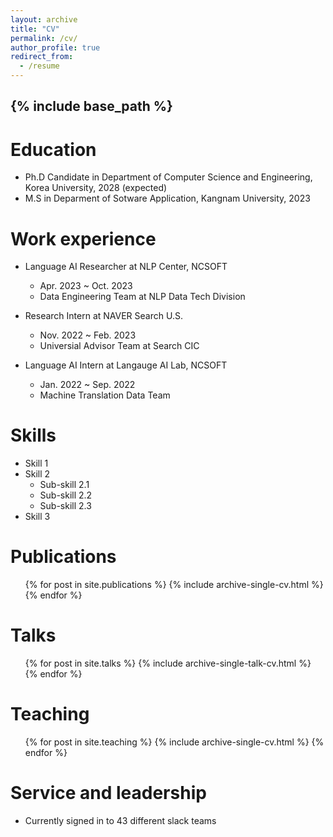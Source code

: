 ```yaml
---
layout: archive
title: "CV"
permalink: /cv/
author_profile: true
redirect_from:
  - /resume
---
```


{% include base_path %}
------------------

Education
======
* Ph.D Candidate in Department of Computer Science and Engineering, Korea University, 2028 (expected)
* M.S in Deparment of Sotware Application, Kangnam University, 2023
<!-- * B.S. in GitHub, GitHub University, 2012 --> 

Work experience
======
* Language AI Researcher at NLP Center, NCSOFT
  * Apr. 2023 ~ Oct. 2023
  * Data Engineering Team at NLP Data Tech Division

* Research Intern at NAVER Search U.S.
  * Nov. 2022 ~ Feb. 2023
  * Universial Advisor Team at Search CIC
 
* Language AI Intern at Langauge AI Lab, NCSOFT
  * Jan. 2022 ~ Sep. 2022
  * Machine Translation Data Team
  
Skills
======
* Skill 1
* Skill 2
  * Sub-skill 2.1
  * Sub-skill 2.2
  * Sub-skill 2.3
* Skill 3

Publications
======
  <ul>{% for post in site.publications %}
    {% include archive-single-cv.html %}
  {% endfor %}</ul>
  
Talks
======
  <ul>{% for post in site.talks %}
    {% include archive-single-talk-cv.html %}
  {% endfor %}</ul>
  
Teaching
======
  <ul>{% for post in site.teaching %}
    {% include archive-single-cv.html %}
  {% endfor %}</ul>
  
Service and leadership
======
* Currently signed in to 43 different slack teams
